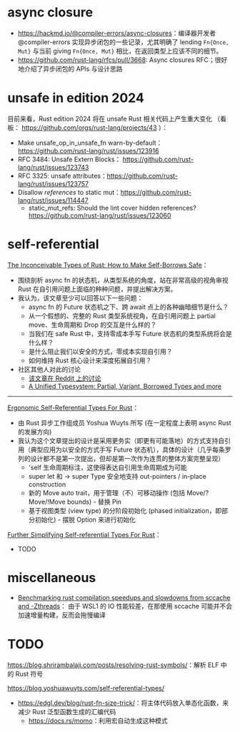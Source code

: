 
# async closure

* <https://hackmd.io/@compiler-errors/async-closures>：编译器开发者 @compiler-errors 实现异步闭包的一些记录，尤其明确了
  lending `Fn{Once, Mut}` 与当前 giving `Fn{Once, Mut}` 相比，在返回类型上应该不同的细节。
* <https://github.com/rust-lang/rfcs/pull/3668>: Async closures RFC；很好地介绍了异步闭包的 APIs 与设计思路


# unsafe in edition 2024

目前来看，Rust edition 2024 将在 unsafe Rust 相关代码上产生重大变化 （看板： https://github.com/orgs/rust-lang/projects/43 ）：
* Make unsafe_op_in_unsafe_fn warn-by-default： https://github.com/rust-lang/rust/issues/123916
* RFC 3484: Unsafe Extern Blocks： https://github.com/rust-lang/rust/issues/123743
* RFC 3325: unsafe attributes：https://github.com/rust-lang/rust/issues/123757
* Disallow *references* to static mut：https://github.com/rust-lang/rust/issues/114447
  * static_mut_refs: Should the lint cover hidden references? https://github.com/rust-lang/rust/issues/123060

# self-referential

[The Inconceivable Types of Rust: How to Make Self-Borrows Safe](https://blog.polybdenum.com/2024/06/07/the-inconceivable-types-of-rust-how-to-make-self-borrows-safe.html)：
* 围绕剖析 async fn 的状态机，从类型系统的角度，站在非常高级的视角审视 Rust 在自引用问题上面临的种种问题，并提出解决方案。
* 我认为，该文章至少可以回答以下一些问题：
  * async fn 的 Future 状态机之下、跨 await 点上的各种幽暗细节是什么？
  * 从一个假想的、完整的 Rust 类型系统视角，在自引用问题上 partial move、生命周期和 Drop 的交互是什么样的？
  * 当我们在 safe Rust 中，支持零成本手写 Future 状态机的类型系统将会是什么样？
  * 是什么阻止我们以安全的方式，零成本实现自引用？
  * 如何维持 Rust 核心设计来深度拓展自引用？
* 社区其他人对此的讨论
  * [该文章在 Reddit 上的讨论](https://www.reddit.com/r/rust/comments/1da2hz9/the_inconceivable_types_of_rust_how_to_make/)
  * [A Unified Typesystem: Partial, Variant, Borrowed Types and more](https://www.reddit.com/r/rust/comments/1dxdlzi/a_unified_typesystem_partial_variant_borrowed/)

---

[Ergonomic Self-Referential Types For Rust](https://blog.yoshuawuyts.com/self-referential-types/)：
* 由 Rust 异步工作组成员 Yoshua Wuyts 所写 (在一定程度上表明 async Rust 的发展方向)
* 我认为这个文章提出的设计是采用更务实（即更有可能落地）的方式支持自引用（典型应用为以安全的方式手写 Future 
  状态机），具体的设计（几乎每条罗列的设计都不是第一次提出，但却是第一次作为连贯的整体方案完整呈现）
  * 'self 生命周期标注，这使得表达自引用生命周期成为可能
  * super let 和 -> super Type 安全地支持 out-pointers / in-place construction
  * 新的 Move auto trait，用于管理（不）可移动操作 (包括 Move/?Move/!Move bounds) - 替换 Pin 
  * 基于视图类型 (view type) 的分阶段初始化 (phased initialization，即部分初始化) - 摆脱 Option 来进行初始化

[Further Simplifying Self-referential Types For Rust](https://blog.yoshuawuyts.com/self-referential-types-2/)：
* TODO

# miscellaneous

* [Benchmarking rust compilation speedups and slowdowns from sccache and -Zthreads](https://neosmart.net/blog/benchmarking-rust-compilation-speedups-and-slowdowns-from-sccache-and-zthreads/)：
  由于 WSL1 的 IO 性能较差，在那使用 sccache 可能并不会加速增量构建，反而会拖慢编译

# TODO

<https://blog.shrirambalaji.com/posts/resolving-rust-symbols/>：解析 ELF 中的 Rust 符号

<https://blog.yoshuawuyts.com/self-referential-types/>

* <https://edgl.dev/blog/rust-fn-size-trick/>：将主体代码放入单态化函数，来减少 Rust 泛型函数生成的汇编代码
  * <https://docs.rs/momo>：利用宏自动生成这种模式
